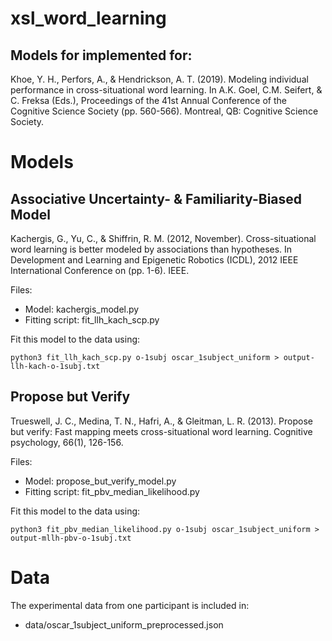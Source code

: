 # xsl_word_learning

## Models for implemented for: 

Khoe, Y. H., Perfors, A., & Hendrickson, A. T. (2019). Modeling individual performance in cross-situational word learning.  In A.K. Goel, C.M. Seifert, & C. Freksa (Eds.), Proceedings of the 41st Annual Conference of the Cognitive Science Society (pp. 560-566). Montreal, QB: Cognitive Science Society.

# Models
## Associative Uncertainty- & Familiarity-Biased Model

Kachergis, G., Yu, C., & Shiffrin, R. M. (2012, November). Cross-situational 
word learning is better modeled by associations than hypotheses. In Development 
and Learning and Epigenetic Robotics (ICDL), 2012 IEEE International Conference 
on (pp. 1-6). IEEE.

Files:
- Model: kachergis_model.py
- Fitting script: fit_llh_kach_scp.py

Fit this model to the data using:
```
python3 fit_llh_kach_scp.py o-1subj oscar_1subject_uniform > output-llh-kach-o-1subj.txt
```

## Propose but Verify

Trueswell, J. C., Medina, T. N., Hafri, A., & Gleitman, L. R. (2013). Propose but verify: 
Fast mapping meets cross-situational word learning. Cognitive psychology, 66(1), 126-156.

Files:
- Model: propose_but_verify_model.py
- Fitting script: fit_pbv_median_likelihood.py

Fit this model to the data using:
```
python3 fit_pbv_median_likelihood.py o-1subj oscar_1subject_uniform > output-mllh-pbv-o-1subj.txt
```

# Data

The experimental data from one participant is included in: 
- data/oscar_1subject_uniform_preprocessed.json
